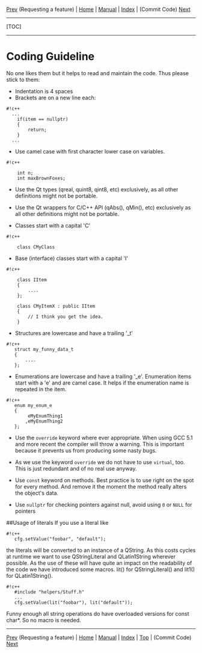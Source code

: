 [Prev](RequestFeatures) (Requesting a feature) | [Home](Home) | [Manual](DocMain) | [Index](AxAdvIndex) | (Commit Code) [Next](DeveloperCommitCode)
- - -
[TOC]
- - -

# Coding Guideline

No one likes them but it helps to read and maintain the code. Thus please stick to them:

* Indentation is 4 spaces
* Brackets are on a new line each:
 
```
#!c++
  ...
    if(item == nullptr)
    {
        return;
    }
  ...
```
* Use camel case with first character lower case on variables.

```
#!c++

    int n;
    int maxBrownFoxes;
```

* Use the Qt types (qreal, quint8, qint8, etc) exclusively, as all other definitions might not be portable.

* Use the Qt wrappers for C/C++ API (qAbs(), qMin(), etc) exclusively as all other definitions might not be portable.

* Classes start with a capital 'C'

```
#!c++

    class CMyClass
```
* Base (interface) classes start with a capital 'I'

```
#!c++

    class IItem
    {
        ....
    };

    class CMyItemX : public IItem
    {
        // I think you get the idea.
    }
```

* Structures are lowercase and have a trailing '_t'

```
#!c++
   struct my_funny_data_t
   {
       ....
   };
```

* Enumerations are lowercase and have a trailing '_e'. Enumeration items start with a 'e' and are camel case. It helps if the enumeration name is repeated in the item.
```
#!c++
   enum my_enum_e
   {
        eMyEnumThing1
       ,eMyEnumThing2
   };
```

* Use the `override` keyword where ever appropriate. When using GCC 5.1 and more recent the compiler will throw a warning. This is important because it prevents us from producing some nasty bugs.

* As we use the keyword `override` we do not have to use `virtual`, too. This is just redundant and of no real use anyway.

* Use `const` keyword on methods. Best practice is to use right on the spot for every method. And remove it the moment the method really alters the object's data.

* Use `nullptr` for checking pointers against null, avoid using `0` or `NULL` for pointers

##Usage of literals
If you use a literal like 

```
#!c++
   cfg.setValue("foobar", "default");
```

the literals will be converted to an instance of a QString. As this costs cycles at runtime we want to use QStringLiteral and QLatin1String wherever possible. As the use of these will have quite an impact on the readability of the code we have introduced some macros. lit() for QStringLiteral() and lit1() for QLatin1String().

```
#!c++
   #include "helpers/Stuff.h"
   ...
   cfg.setValue(lit("foobar"), lit("default"));

```

Funny enough all string operations do have overloaded versions for const char*. So no macro is needed.
  

- - -
[Prev](RequestFeatures) (Requesting a feature) | [Home](Home) | [Manual](DocMain) | [Index](AxAdvIndex) | [Top](#) | (Commit Code) [Next](DeveloperCommitCode)